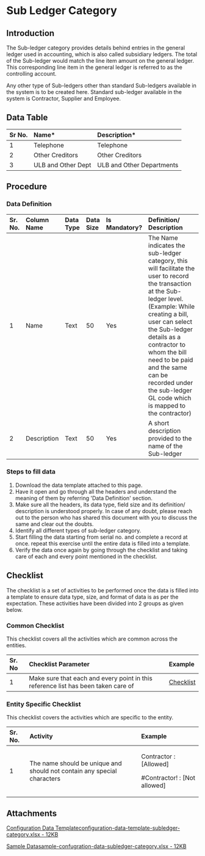 # Sub Ledger Category

## Introduction <a id="introduction"></a>

The Sub-ledger category provides details behind entries in the general ledger used in accounting, which is also called subsidiary ledgers. The total of the Sub-ledger would match the line item amount on the general ledger. This corresponding line item in the general ledger is referred to as the controlling account.

Any other type of Sub-ledgers other than standard Sub-ledgers available in the system is to be created here. Standard sub-ledger available in the system is Contractor, Supplier and Employee.

## Data Table <a id="data-table"></a>

| Sr No. | Name\* | Description\* |
| :--- | :--- | :--- |
| 1 | Telephone | Telephone |
| 2 | Other Creditors | Other Creditors |
| 3 | ULB and Other Dept | ULB and Other Departments |

## Procedure <a id="procedure"></a>

### Data Definition <a id="data-definition"></a>

| Sr. No. | Column Name | Data Type | Data Size | Is Mandatory? | Definition/ Description |
| :--- | :--- | :--- | :--- | :--- | :--- |
| 1 | Name | Text | 50 | Yes | The Name indicates the sub-ledger category, this will facilitate the user to record the transaction at the Sub-ledger level. \(Example: While creating a bill, user can select the Sub-ledger details as a contractor to whom the bill need to be paid and the same can be recorded under the sub-ledger GL code which is mapped to the contractor\) |
| 2 | Description | Text | 50 | Yes | A short description provided to the name of the Sub-ledger |

### Steps to fill data <a id="steps-to-fill-data"></a>

1. Download the data template attached to this page.
2. Have it open and go through all the headers and understand the meaning of them by referring 'Data Definition' section.
3. Make sure all the headers, its data type, field size and its definition/ description is understood properly. In case of any doubt, please reach out to the person who has shared this document with you to discuss the same and clear out the doubts.
4. Identify all different types of sub-ledger category.
5. Start filling the data starting from serial no. and complete a record at once. repeat this exercise until the entire data is filled into a template.
6. Verify the data once again by going through the checklist and taking care of each and every point mentioned in the checklist.

## Checklist <a id="checklist"></a>

The checklist is a set of activities to be performed once the data is filled into a template to ensure data type, size, and format of data is as per the expectation. These activities have been divided into 2 groups as given below.

### Common Checklist <a id="common-checklist"></a>

This checklist covers all the activities which are common across the entities.

| Sr. No | Checklist Parameter | Example |
| :--- | :--- | :--- |
| 1 | Make sure that each and every point in this reference list has been taken care of | ​[Checklist](https://docs.digit.org/configure-digit/configuring-master-data-templates/module-setup/common-config/checklist)​ |

### Entity Specific Checklist <a id="entity-specific-checklist"></a>

This checklist covers the activities which are specific to the entity.

<table>
  <thead>
    <tr>
      <th style="text-align:left">Sr. No.</th>
      <th style="text-align:left">Activity</th>
      <th style="text-align:left">Example</th>
    </tr>
  </thead>
  <tbody>
    <tr>
      <td style="text-align:left">1</td>
      <td style="text-align:left">The name should be unique and should not contain any special characters</td>
      <td
      style="text-align:left">
        <p>Contractor : [Allowed]</p>
        <p>#Contractor! : [Not allowed]</p>
        </td>
    </tr>
  </tbody>
</table>

## Attachments <a id="attachments"></a>

[Configuration Data Templateconfiguration-data-template-subledger-category.xlsx - 12KB](https://firebasestorage.googleapis.com/v0/b/gitbook-28427.appspot.com/o/assets%2F-MERG_iQW5oN4ukgXP8K%2Fsync%2F9c5fade5f56fc39a1701f99b609d8da8fbfa113c.xlsx?generation=1602050612156761&alt=media)

[Sample Datasample-confugration-data-subledger-category.xlsx - 12KB](https://firebasestorage.googleapis.com/v0/b/gitbook-28427.appspot.com/o/assets%2F-MERG_iQW5oN4ukgXP8K%2Fsync%2Fb824f66047387809cd951581d2700b2b702fc473.xlsx?generation=1602050612064671&alt=media)

